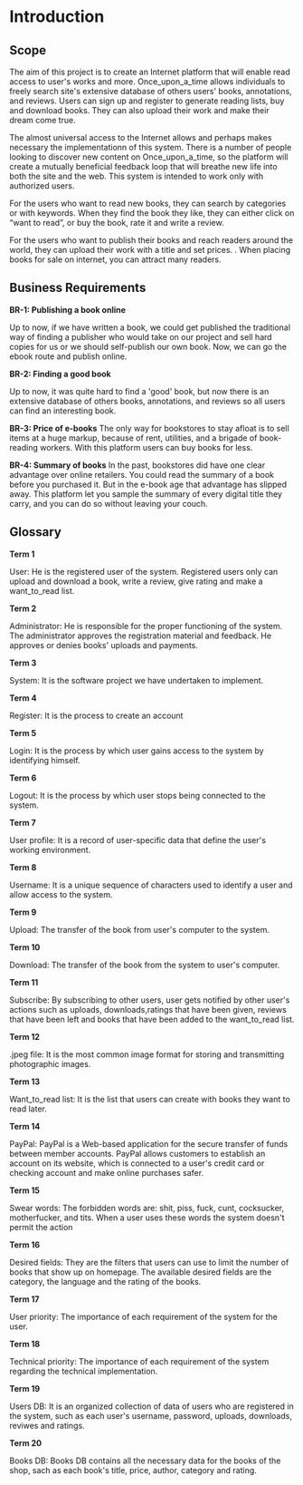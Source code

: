 # Introduction

## Scope

The aim of this project is to create an Internet platform that will enable read access to user's works and more. Once_upon_a_time allows individuals to freely search site's extensive database of others users' books, annotations, and reviews. Users can sign up and register to generate reading lists, buy and download books. They can also upload their work and make their dream come true. 

The almost universal access to the Internet allows and perhaps makes necessary the implementationn of this system.  There is a number of people looking to discover new content on Once_upon_a_time, so the platform will create a mutually beneficial feedback loop that will breathe new life into both the site and the web. This system is intended to work only with authorized users.

For the users who want to read new books, they can search by categories or with keywords. When they find the book they like, they can either click on “want to read”, or buy the book, rate it and write a review.

For the users who want to publish their books and reach readers around the world, they can upload their work with a title and set prices. . When placing books for sale on internet, you can attract many readers.

## Business Requirements

**BR-1: Publishing a book online**

Up to now, if we have written a book, we could get published the traditional way of finding a publisher who would take on our project and sell hard copies for us or we should self-publish our own book. Now, we can go the ebook route and publish online.

**BR-2: Finding a good book**

Up to now, it was quite hard to find a 'good' book, but now there is an extensive database of others books, annotations, and reviews so all users can find an interesting book.

**BR-3: Price of e-books**
The only way for bookstores to stay afloat is to sell items at a huge markup, because of rent, utilities, and a brigade of book-reading workers. With this platform users can buy books for less.

**BR-4: Summary of books**
In the past, bookstores did have one clear advantage over online retailers. You could read the summary of a book before you purchased it. But in the e-book age that advantage has slipped away. This platform let you sample the summary of every digital title they carry, and you can do so without leaving your couch.

## Glossary

**Term 1**

User: He is the registered user of the system. Registered users only can upload and download a book, write a review, give rating and make a want_to_read list. 

**Term 2** 

Administrator: He is responsible for the proper functioning of the system. The administrator approves the registration material and feedback. He approves or denies books' uploads and payments.

**Term 3**

System: It is the software project we have undertaken to implement.

**Term 4**

Register: It is the process to create an account

**Term 5**

Login: It is the process by which user gains access to the system by identifying himself.

**Term 6**

Logout: It is the process by which user stops  being connected to the system.

**Term 7**

User profile: It is a record of user-specific data that define the user's working environment.

**Term 8**

Username: It is a unique sequence of characters used to identify a user and allow access to the system.

**Term 9**

Upload: The transfer of the book from user's computer to the system.

**Term 10**

Download: The transfer of the book from the system to user's computer.

**Term 11**

Subscribe: By subscribing to other users, user gets notified by other user's actions such as uploads, downloads,ratings that have been given, reviews that have been left and books that have been added to the want_to_read list.

**Term 12**

.jpeg file: It is the most common image format for storing and transmitting photographic images.

**Term 13**

Want_to_read list: It is the list that users can create with books they want to read later.

**Term 14**

PayPal: PayPal is a Web-based application for the secure transfer of funds between member accounts. PayPal allows customers to establish an account on its website, which is connected to a user's credit card or checking account and make online purchases safer.

**Term 15** 

Swear words: The forbidden words are: shit, piss, fuck, cunt, cocksucker, motherfucker, and tits.  When a user uses these words the system doesn't permit the action
 
**Term 16**

Desired fields: They are the filters that users can use to limit the number of books that show up on homepage. The available desired fields are the category, the language and the rating of the books. 

**Term 17**

User priority: The importance of each requirement of the system for the user.

**Term 18**

Technical priority: The importance of each requirement of the system regarding the technical implementation. 

**Term 19**

Users DB: It is an organized collection of data of users who are registered in the system, such as each user's username, password, uploads, downloads, reviwes and ratings.

**Term 20**

Books DB: Books DB contains all the necessary data for the books of the shop, sach as each book's title, price, author, category and rating.

